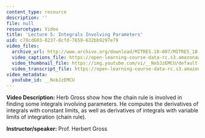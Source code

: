 ```yaml
---
content_type: resource
description: ''
file: null
resourcetype: Video
title: 'Lecture 5: Integrals Involving Parameters'
uid: c78cd603-8237-8cfd-7659-632bb9297e79
video_files:
  archive_url: http://www.archive.org/download/MITRES.18-007/MITRES_18-007_Part3_lec5_300k.mp4
  video_captions_file: https://open-learning-course-data-rc.s3.amazonaws.com/res-18-007-calculus-revisited-multivariable-calculus-fall-2011/31b2db18feaf571aa928da5af967af0b_NxbJzEMCU.vtt
  video_thumbnail_file: https://img.youtube.com/vi/__NxbJzEMCU/default.jpg
  video_transcript_file: https://open-learning-course-data-rc.s3.amazonaws.com/res-18-007-calculus-revisited-multivariable-calculus-fall-2011/7712fa509966a9b124fbf8bb83c03a25_NxbJzEMCU.pdf
video_metadata:
  youtube_id: __NxbJzEMCU
---
```


**Video Description:** Herb Gross show how the chain rule is involved in finding some integrals involving parameters. He computes the derivatives of integrals with constant limits, as well as derivatives of integrals with variable limits of integration (chain rule).

**Instructor/speaker:** Prof. Herbert Gross